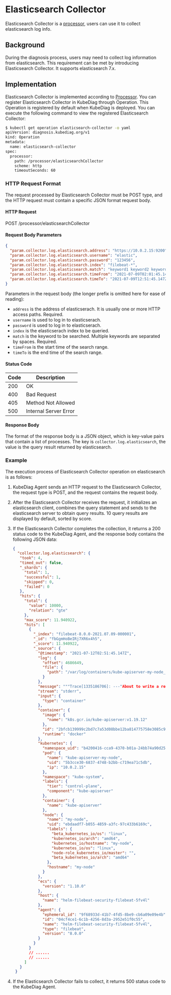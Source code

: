 # Elasticsearch Collector

Elasticsearch Collector is a [processor](../design/processor.md), users can use it to collect elasticsearch log info.

## Background

During the diagnosis process, users may need to collect log information from elasticsearch. This requirement can be met by introducing Elasticsearch Collector. It supports elasticsearch 7.x.

## Implementation

Elasticsearch Collector is implemented according to [Processor](../design/processor.md). You can register Elasticsearch Collector in KubeDiag through Operation. This Operation is registered by default when KubeDiag is deployed. You can execute the following command to view the registered Elasticsearch Collector:

```bash
$ kubectl get operation elasticsearch-collector -o yaml
apiVersion: diagnosis.kubediag.org/v1
kind: Operation
metadata:
  name: elasticsearch-collector
spec:
  processor:
    path: /processor/elasticsearchCollector
    scheme: http
    timeoutSeconds: 60
```

### HTTP Request Format

The request processed by Elasticsearch Collector must be POST type, and the HTTP request must contain a specific JSON format request body.

#### HTTP Request

POST /processor/elasticsearchCollector

#### Request Body Parameters

```json
{
  "param.collector.log.elasticsearch.address": "https://10.0.2.15:9200", // required
  "param.collector.log.elasticsearch.username": "elastic",
  "param.collector.log.elasticsearch.password": "123456",
  "param.collector.log.elasticsearch.index": "filebeat-*", 
  "param.collector.log.elasticsearch.match": "keyword1 keyword2 keyword3",  // required
  "param.collector.log.elasticsearch.timeFrom": "2021-07-09T02:01:45.147Z",
  "param.collector.log.elasticsearch.timeTo": "2021-07-09T12:51:45.147Z"
}
```

Parameters in the request body (the longer prefix is omitted here for ease of reading):

- `address` is the address of elasticserach. It is usually one or more HTTP access paths. Required.
- `username` is used to log in to elasticserach.
- `password` is used to log in to elasticserach.
- `index` is the elasticserach index to be queried.
- `match` is the keyword to be searched. Multiple keywords are separated by spaces. Required.
- `timeFrom` is the start time of the search range.
- `timeTo` is the end time of the search range.

#### Status Code

| Code | Description |
|-|-|
| 200 | OK |
| 400 | Bad Request |
| 405 | Method Not Allowed |
| 500 | Internal Server Error |

#### Response Body

The format of the response body is a JSON object, which is key-value pairs that contain a list of processes. The key is `collector.log.elasticsearch`, the value is the query result returned by elasticsearch.

### Example

The execution process of Elasticsearch Collector operation on elasticsearch is as follows:

1. KubeDiag Agent sends an HTTP request to the Elasticsearch Collector, the request type is POST, and the request contains the request body.
1. After the Elasticsearch Collector receives the request, it initializes an elasticsearch client, combines the query statement and sends to the elasticsearch server to obtain query results. 10 query results are displayed by default, sorted by score.
1. If the Elasticsearch Collector completes the collection, it returns a 200 status code to the KubeDiag Agent, and the response body contains the following JSON data:

   ```json
   {
     "collector.log.elasticsearch": {
      "took": 4,
      "timed_out": false,
      "_shards": {
        "total": 1,
        "successful": 1,
        "skipped": 0,
        "failed": 0
      },
      "hits": {
        "total": {
          "value": 10000,
          "relation": "gte"
        },
        "max_score": 11.940922,
        "hits": [
          {
            "_index": "filebeat-8.0.0-2021.07.09-000001",
            "_id": "fbGgmHoBeIRj7XR6x4h5",
            "_score": 11.940922,
            "_source": {
              "@timestamp": "2021-07-12T02:51:45.147Z",
              "log": {
                "offset": 4686649,
                "file": {
                  "path": "/var/log/containers/kube-apiserver-my-node_kube-system_kube-apiserver-2bfcb139999c2bd7c7a53d08bbe12ba814775758e3085c9f77464e218955ea78.log"
                }
              },
              "message": """Trace[1335186706]: ---"About to write a response" 522ms (02:51:00.145)""",
              "stream": "stderr",
              "input": {
                "type": "container"
              },
              "container": {
                "image": {
                  "name": "k8s.gcr.io/kube-apiserver:v1.19.12"
                },
                "id": "2bfcb139999c2bd7c7a53d08bbe12ba814775758e3085c9f77464e218955ea78",
                "runtime": "docker"
              },
              "kubernetes": {
                "namespace_uid": "b4200416-cca9-4370-b01a-24bb74a90d25",
                "pod": {
                  "name": "kube-apiserver-my-node",
                  "uid": "5b3cce30-6837-4748-b2bb-c719ea71c5db",
                  "ip": "10.0.2.15"
                },
                "namespace": "kube-system",
                "labels": {
                  "tier": "control-plane",
                  "component": "kube-apiserver"
                },
                "container": {
                  "name": "kube-apiserver"
                },
                "node": {
                  "name": "my-node",
                  "uid": "ebdaadf7-b055-4859-a3fc-97c433b6169c",
                  "labels": {
                    "beta_kubernetes_io/os": "linux",
                    "kubernetes_io/arch": "amd64",
                    "kubernetes_io/hostname": "my-node",
                    "kubernetes_io/os": "linux",
                    "node-role_kubernetes_io/master": "",
                    "beta_kubernetes_io/arch": "amd64"
                  },
                  "hostname": "my-node"
                }
              },
              "ecs": {
                "version": "1.10.0"
              },
              "host": {
                "name": "helm-filebeat-security-filebeat-5fv4l"
              },
              "agent": {
                "ephemeral_id": "9f68933d-41b7-4fd5-8be9-cb6a09e09e4b",
                "id": "04cf4ce1-6c1b-4256-8d3a-2952e51f0c55",
                "name": "helm-filebeat-security-filebeat-5fv4l",
                "type": "filebeat",
                "version": "8.0.0"
              }
            }
          }
          // ......
          // ......
        ]
      }
    }
   ```

1. If the Elasticsearch Collector fails to collect, it returns 500 status code to the KubeDiag Agent.
